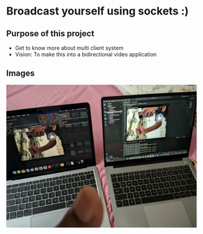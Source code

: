 # Broadcast yourself using sockets :)

## Purpose of this project

- Get to know more about multi client system
- Vision: To make this into a bidirectional video application

## Images

![Demo Image showing broadcast call](../project_images/broadcast.jpg)
